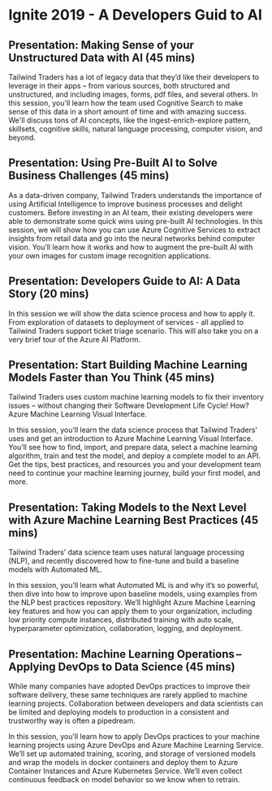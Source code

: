# Ignite 2019 - A Developers Guid to AI 

 
## Presentation: Making Sense of your Unstructured Data with AI (45 mins)

Tailwind Traders has a lot of legacy data that they’d like their developers to leverage in their apps – from various sources, both structured and unstructured, and including images, forms, pdf files, and several others. In this session, you'll learn how the team used Cognitive Search to make sense of this data in a short amount of time and with amazing success. We'll discuss tons of AI concepts, like the ingest-enrich-explore pattern, skillsets, cognitive skills, natural language processing, computer vision, and beyond.
 
## Presentation: Using Pre-Built AI to Solve Business Challenges (45 mins)

As a data-driven company, Tailwind Traders understands the importance of using Artificial Intelligence to improve business processes and delight customers. Before investing in an AI team, their existing developers were able to demonstrate some quick wins using pre-built AI technologies. In this session, we will show how you can use Azure Cognitive Services to extract insights from retail data and go into the neural networks behind computer vision. You’ll learn how it works and how to augment the pre-built AI with your own images for custom image recognition applications.
 
## Presentation: Developers Guide to AI: A Data Story (20 mins)

In this session we will show the data science process and how to apply it. From exploration of datasets to deployment of services - all applied to Tailwind Traders support ticket triage scenario. This will also take you on a very brief tour of the Azure AI Platform.


## Presentation: Start Building Machine Learning Models Faster than You Think (45 mins)

Tailwind Traders uses custom machine learning models to fix their inventory issues – without changing their Software Development Life Cycle! How? Azure Machine Learning Visual Interface. 

In this session, you’ll learn the data science process that Tailwind Traders’ uses and get an introduction to Azure Machine Learning Visual Interface. You’ll see how to find, import, and prepare data, select a machine learning algorithm, train and test the model, and deploy a complete model to an API. Get the tips, best practices, and resources you and your development team need to continue your machine learning journey, build your first model, and more.

## Presentation: Taking Models to the Next Level with Azure Machine Learning Best Practices (45 mins)

Tailwind Traders’ data science team uses natural language processing (NLP), and recently discovered how to fine-tune and build a baseline models with Automated ML.

In this session, you’ll learn what Automated ML is and why it’s so powerful, then dive into how to improve upon baseline models, using examples from the NLP best practices repository. We’ll highlight Azure Machine Learning key features and how you can apply them to your organization, including low priority compute instances, distributed training with auto scale, hyperparameter optimization, collaboration, logging, and deployment.

## Presentation: Machine Learning Operations – Applying DevOps to Data Science (45 mins)

While many companies have adopted DevOps practices to improve their software delivery, these same techniques are rarely applied to machine learning projects. Collaboration between developers and data scientists can be limited and deploying models to production in a consistent and trustworthy way is often a pipedream.

In this session, you’ll learn how to apply DevOps practices to your machine learning projects using Azure DevOps and Azure Machine Learning Service. We’ll set up automated training, scoring, and storage of versioned models and wrap the models in docker containers and deploy them to Azure Container Instances and Azure Kubernetes Service. We’ll even collect continuous feedback on model behavior so we know when to retrain.
